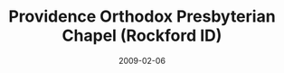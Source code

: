 ---
date: &id001 2009-02-06
end_date: null
location:
  address: 6799 Guilford Road
  city: Rockford
  state: ID
minister:
- end: null
  name: John Hilbelink
  start: 2009-02-06
  type: Organizing Pastor
ministers:
- John Hilbelink
name: Providence Orthodox Presbyterian Chapel
names:
- end: null
  name: Providence Orthodox Presbyterian Chapel
  start: 2009-02-06
origination_date: *id001
raw_data: "ID  Rockford\nProvidence Orthodox Presbyterian Chapel  (February 6, 2009\u2013\
  \ )\n6799 Guilford Road\nOrg. Pastor: John Hilbelink, 2009\u2013"
received_from: null
states:
- ID
status:
  active: true
  end_date: null
  reason: null
  received_from: null
  withdrawal_to: null
title: Providence Orthodox Presbyterian Chapel (Rockford ID)
year_established:
- 2009

---